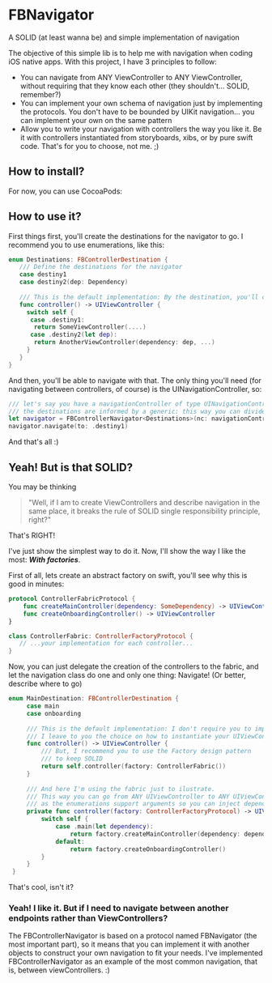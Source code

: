 # FBNavigator
A SOLID (at least wanna be) and simple implementation of navigation

The objective of this simple lib is to help me with navigation when coding iOS native apps. 
With this project, I have 3 principles to follow:

- You can navigate from ANY ViewController to ANY ViewController, without requiring that they know each other (they shouldn't... SOLID, remember?)
- You can implement your own schema of navigation just by implementing the protocols. You don't have to be bounded by UIKit navigation... you can implement your own on the same pattern
- Allow you to write your navigation with controllers the way you like it. Be it with controllers instantiated from storyboards, xibs, or by pure swift code. That's for you to choose, not me. ;)

## How to install?
For now, you can use CocoaPods: 

## How to use it?
First things first, you'll create the destinations for the navigator to go. I recommend you to use enumerations, like this:
```swift
enum Destinations: FBControllerDestination {
   /// Define the destinations for the navigator
   case destiny1
   case destiny2(dep: Dependency)
  
   /// This is the default implementation: By the destination, you'll choose what controller to instantiate
   func controller() -> UIViewController {
     switch self {
      case .destiny1:
       return SomeViewController(....)
      case .destiny2(let dep):
       return AnotherViewController(dependency: dep, ...)
     }
   }
}
```

And then, you'll be able to navigate with that. The only thing you'll need (for navigating between controllers, of course) is the UINavigationController, so:

```swift
/// let's say you have a navigationController of type UINavigationController already.
/// the destinations are informed by a generic: this way you can divide the routes as you please
let navigator = FBControllerNavigator<Destinations>(nc: navigationController)
navigator.navigate(to: .destiny1)
```
And that's all :)

## Yeah! But is that SOLID?

You may be thinking 
> "Well, if I am to create ViewControllers and describe navigation in the same place, it breaks the rule of SOLID single responsibility principle, right?"

That's RIGHT! 

I've just show the simplest way to do it. Now, I'll show the way I like the most: _**With factories**_.

First of all, lets create an abstract factory on swift, you'll see why this is good in minutes:
```swift
protocol ControllerFabricProtocol {
    func createMainController(dependency: SomeDependency) -> UIViewController
    func createOnboardingController() -> UIViewController
}
```

```swift
class ControllerFabric: ControllerFactoryProtocol {
   // ...your implementation for each controller...
}
```
Now, you can just delegate the creation of the controllers to the fabric, and let the navigation class do one and only one thing: Navigate! (Or better, describe where to go)

```swift
enum MainDestination: FBControllerDestination {
     case main
     case onboarding
     
     /// This is the default implementation: I don't require you to implement any pattern here.
     /// I leave to you the choice on how to instantiate your UIViewControllers
     func controller() -> UIViewController {
         /// But, I recommend you to use the Factory design pattern
         /// to keep SOLID
         return self.controller(factory: ControllerFabric())
     }
     
     /// And here I'm using the fabric just to ilustrate.
     /// This way you can go from ANY UIViewController to ANY UIViewController
     /// as the enumerations support arguments so you can inject dependencies.
     private func controller(factory: ControllerFactoryProtocol) -> UIViewController {
         switch self {
             case .main(let dependency):
                 return factory.createMainController(dependency: dependency)
             default:
                 return factory.createOnboardingController()
         }
     }
 }
```

That's cool, isn't it?

### Yeah! I like it. But if I need to navigate between another endpoints rather than ViewControllers?

The FBControllerNavigator is based on a protocol named FBNavigator (the most important part), so it means that you can implement it with another objects to construct your own navigation to fit your needs. I've implemented FBControllerNavigator as an example of the most common navigation, that is, between viewControllers. :) 



